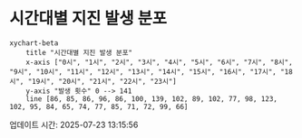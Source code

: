 # 시간대별 지진 발생 분포

```mermaid
xychart-beta
    title "시간대별 지진 발생 분포"
    x-axis ["0시", "1시", "2시", "3시", "4시", "5시", "6시", "7시", "8시", "9시", "10시", "11시", "12시", "13시", "14시", "15시", "16시", "17시", "18시", "19시", "20시", "21시", "22시", "23시"]
    y-axis "발생 횟수" 0 --> 141
    line [86, 85, 86, 96, 86, 100, 139, 102, 89, 102, 77, 98, 123, 102, 95, 84, 65, 74, 77, 85, 71, 72, 99, 66]
```

업데이트 시간: 2025-07-23 13:15:56
